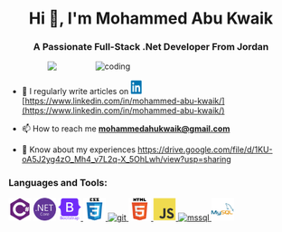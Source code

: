 
<h1 align="center">Hi 👋, I'm Mohammed Abu Kwaik</h1>
<h3 align="center">A Passionate Full-Stack .Net Developer From Jordan</h3>
<img align="right" alt="coding" width="350" src="https://media.tenor.com/NOYF3f82b_gAAAAC/programmer.gif">

<p align="center"> <!-- Google Me -->
    <a href="https://www.linkedin.com/in/mohammed-abu-kwaik/">
      <img src="https://readme-typing-svg.herokuapp.com/?lines=Visit%20my%20LinkedIn%20Profile;&font=Bold%20Code&center=true&color=3043d0&pause=1750&size=20">
    </a>
</p>


- 📝 I regularly write articles on <a href="https://www.linkedin.com/in/mohammed-abu-kwaik/" target="_blank"> <img src="https://github.com/devicons/devicon/blob/master/icons/linkedin/linkedin-original.svg" alt="linkedin" width="20" height="25"/> </a> [https://www.linkedin.com/in/mohammed-abu-kwaik/](https://www.linkedin.com/in/mohammed-abu-kwaik/) 

- 📫 How to reach me **mohammedahukwaik@gmail.com**

- 📄 Know about my experiences https://drive.google.com/file/d/1KU-oA5J2yg4zO_Mh4_v7L2q-X_5OhLwh/view?usp=sharing


<h3 align="left">Languages and Tools:</h3>
<p align="left"> 
<img src="https://github.com/devicons/devicon/blob/master/icons/csharp/csharp-plain.svg" alt="csharp" width="40" height="40"/>
<img src="https://github.com/devicons/devicon/blob/master/icons/dotnetcore/dotnetcore-original.svg" alt="dotnetcore" width="40" height="40"/>
<a href="https://getbootstrap.com" target="_blank" rel="noreferrer"> 
  <img src="https://raw.githubusercontent.com/devicons/devicon/master/icons/bootstrap/bootstrap-plain-wordmark.svg" alt="bootstrap" width="40" height="40"/> </a> 
<a href="https://www.w3schools.com/css/" target="_blank" rel="noreferrer"> 
  <img src="https://raw.githubusercontent.com/devicons/devicon/master/icons/css3/css3-original-wordmark.svg" alt="css3" width="40" height="40"/> </a> 
<a href="https://git-scm.com/" target="_blank" rel="noreferrer"> 
  <img src="https://www.vectorlogo.zone/logos/git-scm/git-scm-icon.svg" alt="git" width="40" height="40"/> </a> 
<a href="https://www.w3.org/html/" target="_blank" rel="noreferrer"> 
  <img src="https://raw.githubusercontent.com/devicons/devicon/master/icons/html5/html5-original-wordmark.svg" alt="html5" width="40" height="40"/> </a> 
<a href="https://developer.mozilla.org/en-US/docs/Web/JavaScript" target="_blank" rel="noreferrer"> 
  <img src="https://raw.githubusercontent.com/devicons/devicon/master/icons/javascript/javascript-original.svg" alt="javascript" width="40" height="40"/> </a> 
<a href="https://www.microsoft.com/en-us/sql-server" target="_blank" rel="noreferrer"> 
  <img src="https://www.svgrepo.com/show/303229/microsoft-sql-server-logo.svg" alt="mssql" width="40" height="40"/> </a> 
<a href="https://www.mysql.com/" target="_blank" rel="noreferrer"> 
  <img src="https://raw.githubusercontent.com/devicons/devicon/master/icons/mysql/mysql-original-wordmark.svg" alt="mysql" width="40" height="40"/> </a>   </p>


